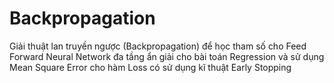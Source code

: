 # Backpropagation
Giải thuật lan truyền ngược (Backpropagation) để học tham số cho Feed Forward Neural Network đa tầng ẩn giải cho bài toán Regression và sử dụng Mean Square Error cho hàm Loss có sử dụng kĩ thuật Early Stopping 
